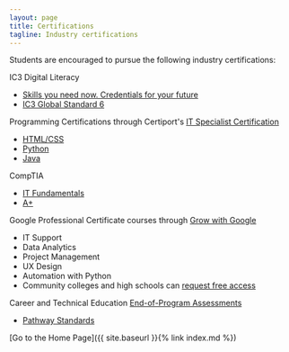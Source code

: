 ```yaml
---
layout: page
title: Certifications
tagline: Industry certifications
---
```

Students are encouraged to pursue the following industry certifications:

IC3 Digital Literacy
* [Skills you need now. Credentials for your future](https://certiport.pearsonvue.com/Certifications/IC3/Digital-Literacy-Certification/Overview.aspx)
* [IC3 Global Standard 6](https://certiport.pearsonvue.com/Certifications/IC3/Digital-Literacy-Certification/Certify/IC3-Global-Standard-6)

Programming Certifications through Certiport's [IT Specialist Certification](https://certiport.pearsonvue.com/Certifications/ITSpecialist/Certification/Certify)
* [HTML/CSS](https://certiport.pearsonvue.com/fc/ITS/htmlcss)
* [Python](https://certiport.pearsonvue.com/fc/ITS/python)
* [Java](https://certiport.pearsonvue.com/fc/ITS/java)

CompTIA
* [IT Fundamentals](https://www.comptia.org/certifications/it-fundamentals)
* [A+](https://www.comptia.org/certifications/a)

Google Professional Certificate courses through [Grow with Google](https://grow.google/certificates/)
* IT Support
* Data Analytics
* Project Management
* UX Design
* Automation with Python
* Community colleges and high schools can [request free access](https://grow.google/certificates-edu/?utm_source=gDigital&utm_medium=emprowebsite&utm_campaign=certs&utm_content=he&utm_term=)

Career and Technical Education [End-of-Program Assessments](https://education.ky.gov/CTE/endofprog/Pages/default.aspx)
* [Pathway Standards](https://education.ky.gov/CTE/endofprog/Pages/CTEEOPStandardsDocs.aspx)

[Go to the Home Page]({{ site.baseurl }}{% link index.md %})
